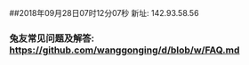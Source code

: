 ##2018年09月28日07时12分07秒 新址: 142.93.58.56
### 兔友常见问题及解答: https://github.com/wanggonging/d/blob/w/FAQ.md
